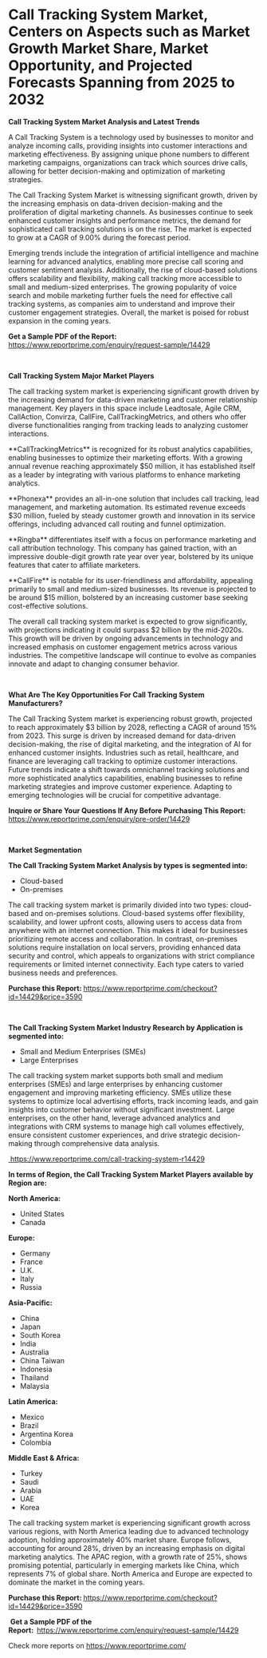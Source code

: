<p><h1>Call Tracking System Market, Centers on Aspects such as Market Growth Market Share, Market Opportunity, and Projected Forecasts Spanning from 2025 to 2032</h1></p><p><strong>Call Tracking System Market Analysis and Latest Trends</strong></p>
<p><p>A Call Tracking System is a technology used by businesses to monitor and analyze incoming calls, providing insights into customer interactions and marketing effectiveness. By assigning unique phone numbers to different marketing campaigns, organizations can track which sources drive calls, allowing for better decision-making and optimization of marketing strategies.</p><p>The Call Tracking System Market is witnessing significant growth, driven by the increasing emphasis on data-driven decision-making and the proliferation of digital marketing channels. As businesses continue to seek enhanced customer insights and performance metrics, the demand for sophisticated call tracking solutions is on the rise. The market is expected to grow at a CAGR of 9.00% during the forecast period. </p><p>Emerging trends include the integration of artificial intelligence and machine learning for advanced analytics, enabling more precise call scoring and customer sentiment analysis. Additionally, the rise of cloud-based solutions offers scalability and flexibility, making call tracking more accessible to small and medium-sized enterprises. The growing popularity of voice search and mobile marketing further fuels the need for effective call tracking systems, as companies aim to understand and improve their customer engagement strategies. Overall, the market is poised for robust expansion in the coming years.</p></p>
<p><strong>Get a Sample PDF of the Report:&nbsp;</strong> <a href="https://www.reportprime.com/enquiry/request-sample/14429?utm_campaign=2797&utm_medium=2&utm_source=Github&utm_content=ia&utm_term=20032025&utm_id=call-tracking-system">https://www.reportprime.com/enquiry/request-sample/14429</a></p>
<p>&nbsp;</p>
<p><strong>Call Tracking System Major Market Players</strong></p>
<p><p>The call tracking system market is experiencing significant growth driven by the increasing demand for data-driven marketing and customer relationship management. Key players in this space include Leadtosale, Agile CRM, CallAction, Convirza, CallFire, CallTrackingMetrics, and others who offer diverse functionalities ranging from tracking leads to analyzing customer interactions.</p><p>**CallTrackingMetrics** is recognized for its robust analytics capabilities, enabling businesses to optimize their marketing efforts. With a growing annual revenue reaching approximately $50 million, it has established itself as a leader by integrating with various platforms to enhance marketing analytics.</p><p>**Phonexa** provides an all-in-one solution that includes call tracking, lead management, and marketing automation. Its estimated revenue exceeds $30 million, fueled by steady customer growth and innovation in its service offerings, including advanced call routing and funnel optimization.</p><p>**Ringba** differentiates itself with a focus on performance marketing and call attribution technology. This company has gained traction, with an impressive double-digit growth rate year over year, bolstered by its unique features that cater to affiliate marketers.</p><p>**CallFire** is notable for its user-friendliness and affordability, appealing primarily to small and medium-sized businesses. Its revenue is projected to be around $15 million, bolstered by an increasing customer base seeking cost-effective solutions.</p><p>The overall call tracking system market is expected to grow significantly, with projections indicating it could surpass $2 billion by the mid-2020s. This growth will be driven by ongoing advancements in technology and increased emphasis on customer engagement metrics across various industries. The competitive landscape will continue to evolve as companies innovate and adapt to changing consumer behavior.</p></p>
<p>&nbsp;</p>
<p><strong>What Are The Key Opportunities For Call Tracking System Manufacturers?</strong></p>
<p><p>The Call Tracking System market is experiencing robust growth, projected to reach approximately $3 billion by 2028, reflecting a CAGR of around 15% from 2023. This surge is driven by increased demand for data-driven decision-making, the rise of digital marketing, and the integration of AI for enhanced customer insights. Industries such as retail, healthcare, and finance are leveraging call tracking to optimize customer interactions. Future trends indicate a shift towards omnichannel tracking solutions and more sophisticated analytics capabilities, enabling businesses to refine marketing strategies and improve customer experience. Adapting to emerging technologies will be crucial for competitive advantage.</p></p>
<p><strong>Inquire or Share Your Questions If Any Before Purchasing This Report:</strong> <a href="https://www.reportprime.com/enquiry/pre-order/14429?utm_campaign=2797&utm_medium=2&utm_source=Github&utm_content=ia&utm_term=20032025&utm_id=call-tracking-system">https://www.reportprime.com/enquiry/pre-order/14429</a></p>
<p>&nbsp;</p>
<p><strong>Market Segmentation</strong></p>
<p><strong>The Call Tracking System Market Analysis by types is segmented into:</strong></p>
<p><ul><li>Cloud-based</li><li>On-premises</li></ul></p>
<p><p>The call tracking system market is primarily divided into two types: cloud-based and on-premises solutions. Cloud-based systems offer flexibility, scalability, and lower upfront costs, allowing users to access data from anywhere with an internet connection. This makes it ideal for businesses prioritizing remote access and collaboration. In contrast, on-premises solutions require installation on local servers, providing enhanced data security and control, which appeals to organizations with strict compliance requirements or limited internet connectivity. Each type caters to varied business needs and preferences.</p></p>
<p><strong>Purchase this Report:&nbsp;</strong><a href="https://www.reportprime.com/checkout?id=14429&price=3590&utm_campaign=2797&utm_medium=2&utm_source=Github&utm_content=ia&utm_term=20032025&utm_id=call-tracking-system">https://www.reportprime.com/checkout?id=14429&price=3590</a></p>
<p>&nbsp;</p>
<p><strong>The Call Tracking System Market Industry Research by Application is segmented into:</strong></p>
<p><ul><li>Small and Medium Enterprises (SMEs)</li><li>Large Enterprises</li></ul></p>
<p><p>The call tracking system market supports both small and medium enterprises (SMEs) and large enterprises by enhancing customer engagement and improving marketing efficiency. SMEs utilize these systems to optimize local advertising efforts, track incoming leads, and gain insights into customer behavior without significant investment. Large enterprises, on the other hand, leverage advanced analytics and integrations with CRM systems to manage high call volumes effectively, ensure consistent customer experiences, and drive strategic decision-making through comprehensive data analysis.</p></p>
<p><a href="https://www.reportprime.com/call-tracking-system-r14429?utm_campaign=2797&utm_medium=2&utm_source=Github&utm_content=ia&utm_term=20032025&utm_id=call-tracking-system">&nbsp;https://www.reportprime.com/call-tracking-system-r14429</a></p>
<p><strong>In terms of Region, the Call Tracking System Market Players available by Region are:</strong></p>
<p>
    <p> <strong> North America: </strong>
        <ul>
            <li>United States</li>
            <li>Canada</li>
        </ul>
        </p> 
    <p> <strong> Europe: </strong>
        <ul>
            <li>Germany</li>
            <li>France</li>
            <li>U.K.</li>
            <li>Italy</li>
            <li>Russia</li>
        </ul>
        </p> 
    <p> <strong> Asia-Pacific: </strong>
        <ul>
            <li>China</li>
            <li>Japan</li>
            <li>South Korea</li>
            <li>India</li>
            <li>Australia</li>
            <li>China Taiwan</li>
            <li>Indonesia</li>
            <li>Thailand</li>
            <li>Malaysia</li>
        </ul>
        </p> 
    <p> <strong> Latin America: </strong>
        <ul>
            <li>Mexico</li>
            <li>Brazil</li>
            <li>Argentina Korea</li>
            <li>Colombia</li>
        </ul>
        </p> 
    <p> <strong> Middle East & Africa: </strong>
        <ul>
            <li>Turkey</li>
            <li>Saudi</li>
            <li>Arabia</li>
            <li>UAE</li>
            <li>Korea</li>
        </ul>
    </p>
    </p>
<p><p>The call tracking system market is experiencing significant growth across various regions, with North America leading due to advanced technology adoption, holding approximately 40% market share. Europe follows, accounting for around 28%, driven by an increasing emphasis on digital marketing analytics. The APAC region, with a growth rate of 25%, shows promising potential, particularly in emerging markets like China, which represents 7% of global share. North America and Europe are expected to dominate the market in the coming years.</p></p>
<p><strong>Purchase this Report: </strong><a href="https://www.reportprime.com/checkout?id=14429&price=3590&utm_campaign=2797&utm_medium=2&utm_source=Github&utm_content=ia&utm_term=20032025&utm_id=call-tracking-system">https://www.reportprime.com/checkout?id=14429&price=3590</a></p>
<p>&nbsp;<strong>Get a Sample PDF of the Report:&nbsp;&nbsp;</strong><a href="https://www.reportprime.com/enquiry/request-sample/14429?utm_campaign=2797&utm_medium=2&utm_source=Github&utm_content=ia&utm_term=20032025&utm_id=call-tracking-system">https://www.reportprime.com/enquiry/request-sample/14429</a></p>
<p><strong></strong></p>
<p>Check more reports on <a href="https://www.reportprime.com/?utm_campaign=2797&utm_medium=2&utm_source=Github&utm_content=ia&utm_term=20032025&utm_id=call-tracking-system">https://www.reportprime.com/</a></p>